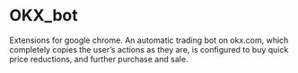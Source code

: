 # OKX_bot
 Extensions for google chrome. An automatic trading bot on okx.com, which completely copies the user’s actions as they are, is configured to buy quick price reductions, and further purchase and sale.
